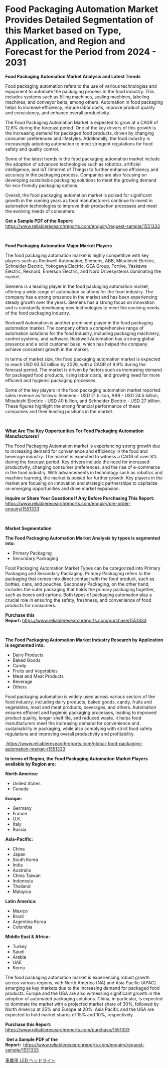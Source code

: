 <p><h1>Food Packaging Automation Market Provides Detailed Segmentation of this Market based on Type, Application, and Region and Forecast for the Period from 2024 - 2031</h1></p><p><strong>Food Packaging Automation Market Analysis and Latest Trends</strong></p>
<p><p>Food packaging automation refers to the use of various technologies and equipment to automate the packaging process in the food industry. This includes systems such as filling machines, sealing machines, labeling machines, and conveyor belts, among others. Automation in food packaging helps to increase efficiency, reduce labor costs, improve product quality and consistency, and enhance overall productivity.</p><p>The Food Packaging Automation Market is expected to grow at a CAGR of 12.6% during the forecast period. One of the key drivers of this growth is the increasing demand for packaged food products, driven by changing consumer preferences and lifestyles. Additionally, the food industry is increasingly adopting automation to meet stringent regulations for food safety and quality control.</p><p>Some of the latest trends in the food packaging automation market include the adoption of advanced technologies such as robotics, artificial intelligence, and IoT (Internet of Things) to further enhance efficiency and accuracy in the packaging process. Companies are also focusing on developing sustainable packaging solutions to meet the growing demand for eco-friendly packaging options.</p><p>Overall, the food packaging automation market is poised for significant growth in the coming years as food manufacturers continue to invest in automation technologies to improve their production processes and meet the evolving needs of consumers.</p></p>
<p><strong>Get a Sample PDF of the Report:&nbsp;</strong> <a href="https://www.reliableresearchreports.com/enquiry/request-sample/1551333">https://www.reliableresearchreports.com/enquiry/request-sample/1551333</a></p>
<p>&nbsp;</p>
<p><strong>Food Packaging Automation Major Market Players</strong></p>
<p><p>The food packaging automation market is highly competitive with key players such as Rockwell Automation, Siemens, ABB, Mitsubishi Electric, Schneider Electric, Yokogawa Electric, GEA Group, Fortive, Yaskawa Electric, Rexnord, Emerson Electric, and Nord Drivesystems dominating the market.</p><p>Siemens is a leading player in the food packaging automation market, offering a wide range of automation solutions for the food industry. The company has a strong presence in the market and has been experiencing steady growth over the years. Siemens has a strong focus on innovation and is constantly developing new technologies to meet the evolving needs of the food packaging industry.</p><p>Rockwell Automation is another prominent player in the food packaging automation market. The company offers a comprehensive range of automation solutions for the food industry, including packaging machinery, control systems, and software. Rockwell Automation has a strong global presence and a solid customer base, which has helped the company achieve consistent growth in the market.</p><p>In terms of market size, the food packaging automation market is expected to reach USD 63.54 billion by 2026, with a CAGR of 9.9% during the forecast period. The market is driven by factors such as increasing demand for packaged food products, rising labor costs, and growing need for more efficient and hygienic packaging processes.</p><p>Some of the key players in the food packaging automation market reported sales revenue as follows: Siemens - USD 21 billion, ABB - USD 24.5 billion, Mitsubishi Electric - USD 40 billion, and Schneider Electric - USD 27 billion. These figures highlight the strong financial performance of these companies and their leading positions in the market.</p></p>
<p>&nbsp;</p>
<p><strong>What Are The Key Opportunities For Food Packaging Automation Manufacturers?</strong></p>
<p><p>The Food Packaging Automation market is experiencing strong growth due to increasing demand for convenience and efficiency in the food and beverage industry. The market is expected to witness a CAGR of over 8% during the forecast period. Key drivers include the need for increased productivity, changing consumer preferences, and the rise of e-commerce in the food industry. With advancements in technology such as robotics and machine learning, the market is poised for further growth. Key players in the market are focusing on innovation and strategic partnerships to capitalize on emerging opportunities and drive market expansion.</p></p>
<p><strong>Inquire or Share Your Questions If Any Before Purchasing This Report:</strong> <a href="https://www.reliableresearchreports.com/enquiry/pre-order-enquiry/1551333">https://www.reliableresearchreports.com/enquiry/pre-order-enquiry/1551333</a></p>
<p>&nbsp;</p>
<p><strong>Market Segmentation</strong></p>
<p><strong>The Food Packaging Automation Market Analysis by types is segmented into:</strong></p>
<p><ul><li>Primary Packaging</li><li>Secondary Packaging</li></ul></p>
<p><p>Food Packaging Automation Market Types can be categorized into Primary Packaging and Secondary Packaging. Primary Packaging refers to the packaging that comes into direct contact with the food product, such as bottles, cans, and pouches. Secondary Packaging, on the other hand, includes the outer packaging that holds the primary packaging together, such as boxes and cartons. Both types of packaging automation play a crucial role in ensuring the safety, freshness, and convenience of food products for consumers.</p></p>
<p><strong>Purchase this Report:&nbsp;</strong><a href="https://www.reliableresearchreports.com/purchase/1551333">https://www.reliableresearchreports.com/purchase/1551333</a></p>
<p>&nbsp;</p>
<p><strong>The Food Packaging Automation Market Industry Research by Application is segmented into:</strong></p>
<p><ul><li>Dairy Products</li><li>Baked Goods</li><li>Candy</li><li>Fruits and Vegetables</li><li>Meat and Meat Products</li><li>Beverage</li><li>Others</li></ul></p>
<p><p>Food packaging automation is widely used across various sectors of the food industry, including dairy products, baked goods, candy, fruits and vegetables, meat and meat products, beverages, and others. Automation ensures efficient and hygienic packaging processes, leading to improved product quality, longer shelf life, and reduced waste. It helps food manufacturers meet the increasing demand for convenience and sustainability in packaging, while also complying with strict food safety regulations and improving overall productivity and profitability.</p></p>
<p><a href="https://www.reliableresearchreports.com/global-food-packaging-automation-market-r1551333">&nbsp;https://www.reliableresearchreports.com/global-food-packaging-automation-market-r1551333</a></p>
<p><strong>In terms of Region, the Food Packaging Automation Market Players available by Region are:</strong></p>
<p>
    <p> <strong> North America: </strong>
        <ul>
            <li>United States</li>
            <li>Canada</li>
        </ul>
        </p> 
    <p> <strong> Europe: </strong>
        <ul>
            <li>Germany</li>
            <li>France</li>
            <li>U.K.</li>
            <li>Italy</li>
            <li>Russia</li>
        </ul>
        </p> 
    <p> <strong> Asia-Pacific: </strong>
        <ul>
            <li>China</li>
            <li>Japan</li>
            <li>South Korea</li>
            <li>India</li>
            <li>Australia</li>
            <li>China Taiwan</li>
            <li>Indonesia</li>
            <li>Thailand</li>
            <li>Malaysia</li>
        </ul>
        </p> 
    <p> <strong> Latin America: </strong>
        <ul>
            <li>Mexico</li>
            <li>Brazil</li>
            <li>Argentina Korea</li>
            <li>Colombia</li>
        </ul>
        </p> 
    <p> <strong> Middle East & Africa: </strong>
        <ul>
            <li>Turkey</li>
            <li>Saudi</li>
            <li>Arabia</li>
            <li>UAE</li>
            <li>Korea</li>
        </ul>
    </p>
    </p>
<p><p>The food packaging automation market is experiencing robust growth across various regions, with North America (NA) and Asia Pacific (APAC) emerging as key markets due to the increasing demand for packaged food products. Europe and the USA are also witnessing significant growth in the adoption of automated packaging solutions. China, in particular, is expected to dominate the market with a projected market share of 30%, followed by North America at 25% and Europe at 20%. Asia Pacific and the USA are expected to hold market shares of 15% and 10%, respectively.</p></p>
<p><strong>Purchase this Report: </strong><a href="https://www.reliableresearchreports.com/purchase/1551333">https://www.reliableresearchreports.com/purchase/1551333</a></p>
<p>&nbsp;<strong>Get a Sample PDF of the Report:&nbsp;&nbsp;</strong><a href="https://www.reliableresearchreports.com/enquiry/request-sample/1551333">https://www.reliableresearchreports.com/enquiry/request-sample/1551333</a></p>
<p><strong></strong></p>
<p><p><a href="https://medium.com/@matteills7854/%E8%87%AA%E5%8B%95%E8%BB%8A%E7%94%A8led%E3%83%98%E3%83%83%E3%83%89%E3%83%A9%E3%82%A4%E3%83%88%E5%B8%82%E5%A0%B4%E8%AA%BF%E6%9F%BB%E3%83%AC%E3%83%9D%E3%83%BC%E3%83%88-%E3%81%9D%E3%81%AE%E6%AD%B4%E5%8F%B2%E3%81%8A%E3%82%88%E3%81%B3%E4%BA%88%E6%B8%AC-2024%E5%B9%B4%E3%81%8B%E3%82%892031%E5%B9%B4-9454e432d1b6">車載用 LED ヘッドライト</a></p></p>